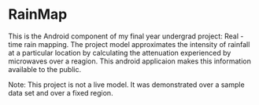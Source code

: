 # RainMap

This is the Android component of my final year undergrad project: Real - time rain mapping.
The project model approximates the intensity of rainfall at a particular location by calculating the attenuation experienced by microwaves over a reagion. This android applicaion makes this information available to the public. 

Note: This project is not a live model. It was demonstrated over a sample data set and over a fixed region.
